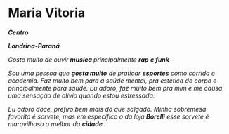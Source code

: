 <H1>Maria Vitoria</H1>
<p><strong><em>Centro</strong></p>
<p><strong><em>Londrina-Paraná</em></strong></p>
<p>Gosto muito de ouvir<strong> musica </strong> principalmente <strong> rap</strong> <strong> e funk </strong></p>
<p>Sou uma pessoa que <strong> gosta muito</strong> de praticar <strong> esportes</strong> como corrida e academia. 
Faz muito bem para a saúde mental, pra estetica do corpo e principalmente para saúde. Eu adoro, faz muito bem pra mim e me causa uma sensação de alivio quando estou estressada.</p>
<p> Eu adoro doce, prefiro bem mais do que salgado. Minha sobremesa favorita é sorvete, mas em especifico o da loja <strong> Borelli</STRONG>
esse sorvete é maravilhoso o melhor da <strong> cidade .</strong></p>

